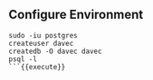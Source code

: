 ## Configure Environment 
```
sudo -iu postgres
createuser davec
createdb -O davec davec
psql -l
```{{execute}}